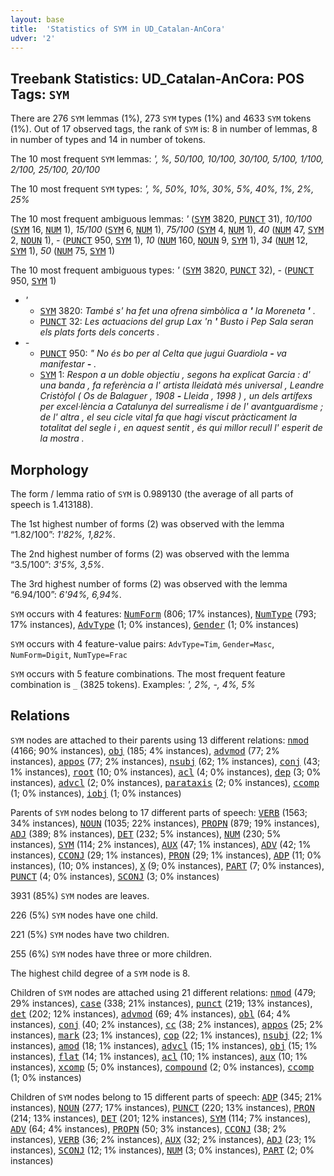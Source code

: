 ```yaml
---
layout: base
title:  'Statistics of SYM in UD_Catalan-AnCora'
udver: '2'
---
```


## Treebank Statistics: UD_Catalan-AnCora: POS Tags: `SYM`

There are 276 `SYM` lemmas (1%), 273 `SYM` types (1%) and 4633 `SYM` tokens (1%).
Out of 17 observed tags, the rank of `SYM` is: 8 in number of lemmas, 8 in number of types and 14 in number of tokens.

The 10 most frequent `SYM` lemmas: <em>', %, 50/100, 10/100, 30/100, 5/100, 1/100, 2/100, 25/100, 20/100</em>

The 10 most frequent `SYM` types:  <em>', %, 50%, 10%, 30%, 5%, 40%, 1%, 2%, 25%</em>

The 10 most frequent ambiguous lemmas: <em>'</em> (<tt><a href="ca_ancora-pos-SYM.html">SYM</a></tt> 3820, <tt><a href="ca_ancora-pos-PUNCT.html">PUNCT</a></tt> 31), <em>10/100</em> (<tt><a href="ca_ancora-pos-SYM.html">SYM</a></tt> 16, <tt><a href="ca_ancora-pos-NUM.html">NUM</a></tt> 1), <em>15/100</em> (<tt><a href="ca_ancora-pos-SYM.html">SYM</a></tt> 6, <tt><a href="ca_ancora-pos-NUM.html">NUM</a></tt> 1), <em>75/100</em> (<tt><a href="ca_ancora-pos-SYM.html">SYM</a></tt> 4, <tt><a href="ca_ancora-pos-NUM.html">NUM</a></tt> 1), <em>40</em> (<tt><a href="ca_ancora-pos-NUM.html">NUM</a></tt> 47, <tt><a href="ca_ancora-pos-SYM.html">SYM</a></tt> 2, <tt><a href="ca_ancora-pos-NOUN.html">NOUN</a></tt> 1), <em>-</em> (<tt><a href="ca_ancora-pos-PUNCT.html">PUNCT</a></tt> 950, <tt><a href="ca_ancora-pos-SYM.html">SYM</a></tt> 1), <em>10</em> (<tt><a href="ca_ancora-pos-NUM.html">NUM</a></tt> 160, <tt><a href="ca_ancora-pos-NOUN.html">NOUN</a></tt> 9, <tt><a href="ca_ancora-pos-SYM.html">SYM</a></tt> 1), <em>34</em> (<tt><a href="ca_ancora-pos-NUM.html">NUM</a></tt> 12, <tt><a href="ca_ancora-pos-SYM.html">SYM</a></tt> 1), <em>50</em> (<tt><a href="ca_ancora-pos-NUM.html">NUM</a></tt> 75, <tt><a href="ca_ancora-pos-SYM.html">SYM</a></tt> 1)

The 10 most frequent ambiguous types:  <em>'</em> (<tt><a href="ca_ancora-pos-SYM.html">SYM</a></tt> 3820, <tt><a href="ca_ancora-pos-PUNCT.html">PUNCT</a></tt> 32), <em>-</em> (<tt><a href="ca_ancora-pos-PUNCT.html">PUNCT</a></tt> 950, <tt><a href="ca_ancora-pos-SYM.html">SYM</a></tt> 1)


* <em>'</em>
  * <tt><a href="ca_ancora-pos-SYM.html">SYM</a></tt> 3820: <em>També s' ha fet una ofrena simbòlica a <b>'</b> la Moreneta <b>'</b> .</em>
  * <tt><a href="ca_ancora-pos-PUNCT.html">PUNCT</a></tt> 32: <em>Les actuacions del grup Lax 'n <b>'</b> Busto i Pep Sala seran els plats forts dels concerts .</em>
* <em>-</em>
  * <tt><a href="ca_ancora-pos-PUNCT.html">PUNCT</a></tt> 950: <em>" No és bo per al Celta que jugui Guardiola <b>-</b> va manifestar <b>-</b> .</em>
  * <tt><a href="ca_ancora-pos-SYM.html">SYM</a></tt> 1: <em>Respon a un doble objectiu , segons ha explicat Garcia : d' una banda , fa referència a l' artista lleidatà més universal , Leandre Cristòfol ( Os de Balaguer , 1908 <b>-</b> Lleida , 1998 ) , un dels artífexs per excel·lència a Catalunya del surrealisme i de l' avantguardisme ; de l' altra , el seu cicle vital fa que hagi viscut pràcticament la totalitat del segle i , en aquest sentit , és qui millor recull l' esperit de la mostra .</em>

## Morphology

The form / lemma ratio of `SYM` is 0.989130 (the average of all parts of speech is 1.413188).

The 1st highest number of forms (2) was observed with the lemma “1.82/100”: <em>1'82%, 1,82%</em>.

The 2nd highest number of forms (2) was observed with the lemma “3.5/100”: <em>3'5%, 3,5%</em>.

The 3rd highest number of forms (2) was observed with the lemma “6.94/100”: <em>6'94%, 6,94%</em>.

`SYM` occurs with 4 features: <tt><a href="ca_ancora-feat-NumForm.html">NumForm</a></tt> (806; 17% instances), <tt><a href="ca_ancora-feat-NumType.html">NumType</a></tt> (793; 17% instances), <tt><a href="ca_ancora-feat-AdvType.html">AdvType</a></tt> (1; 0% instances), <tt><a href="ca_ancora-feat-Gender.html">Gender</a></tt> (1; 0% instances)

`SYM` occurs with 4 feature-value pairs: `AdvType=Tim`, `Gender=Masc`, `NumForm=Digit`, `NumType=Frac`

`SYM` occurs with 5 feature combinations.
The most frequent feature combination is `_` (3825 tokens).
Examples: <em>', 2%, -, 4%, 5%</em>


## Relations

`SYM` nodes are attached to their parents using 13 different relations: <tt><a href="ca_ancora-dep-nmod.html">nmod</a></tt> (4166; 90% instances), <tt><a href="ca_ancora-dep-obj.html">obj</a></tt> (185; 4% instances), <tt><a href="ca_ancora-dep-advmod.html">advmod</a></tt> (77; 2% instances), <tt><a href="ca_ancora-dep-appos.html">appos</a></tt> (77; 2% instances), <tt><a href="ca_ancora-dep-nsubj.html">nsubj</a></tt> (62; 1% instances), <tt><a href="ca_ancora-dep-conj.html">conj</a></tt> (43; 1% instances), <tt><a href="ca_ancora-dep-root.html">root</a></tt> (10; 0% instances), <tt><a href="ca_ancora-dep-acl.html">acl</a></tt> (4; 0% instances), <tt><a href="ca_ancora-dep-dep.html">dep</a></tt> (3; 0% instances), <tt><a href="ca_ancora-dep-advcl.html">advcl</a></tt> (2; 0% instances), <tt><a href="ca_ancora-dep-parataxis.html">parataxis</a></tt> (2; 0% instances), <tt><a href="ca_ancora-dep-ccomp.html">ccomp</a></tt> (1; 0% instances), <tt><a href="ca_ancora-dep-iobj.html">iobj</a></tt> (1; 0% instances)

Parents of `SYM` nodes belong to 17 different parts of speech: <tt><a href="ca_ancora-pos-VERB.html">VERB</a></tt> (1563; 34% instances), <tt><a href="ca_ancora-pos-NOUN.html">NOUN</a></tt> (1035; 22% instances), <tt><a href="ca_ancora-pos-PROPN.html">PROPN</a></tt> (879; 19% instances), <tt><a href="ca_ancora-pos-ADJ.html">ADJ</a></tt> (389; 8% instances), <tt><a href="ca_ancora-pos-DET.html">DET</a></tt> (232; 5% instances), <tt><a href="ca_ancora-pos-NUM.html">NUM</a></tt> (230; 5% instances), <tt><a href="ca_ancora-pos-SYM.html">SYM</a></tt> (114; 2% instances), <tt><a href="ca_ancora-pos-AUX.html">AUX</a></tt> (47; 1% instances), <tt><a href="ca_ancora-pos-ADV.html">ADV</a></tt> (42; 1% instances), <tt><a href="ca_ancora-pos-CCONJ.html">CCONJ</a></tt> (29; 1% instances), <tt><a href="ca_ancora-pos-PRON.html">PRON</a></tt> (29; 1% instances), <tt><a href="ca_ancora-pos-ADP.html">ADP</a></tt> (11; 0% instances),  (10; 0% instances), <tt><a href="ca_ancora-pos-X.html">X</a></tt> (9; 0% instances), <tt><a href="ca_ancora-pos-PART.html">PART</a></tt> (7; 0% instances), <tt><a href="ca_ancora-pos-PUNCT.html">PUNCT</a></tt> (4; 0% instances), <tt><a href="ca_ancora-pos-SCONJ.html">SCONJ</a></tt> (3; 0% instances)

3931 (85%) `SYM` nodes are leaves.

226 (5%) `SYM` nodes have one child.

221 (5%) `SYM` nodes have two children.

255 (6%) `SYM` nodes have three or more children.

The highest child degree of a `SYM` node is 8.

Children of `SYM` nodes are attached using 21 different relations: <tt><a href="ca_ancora-dep-nmod.html">nmod</a></tt> (479; 29% instances), <tt><a href="ca_ancora-dep-case.html">case</a></tt> (338; 21% instances), <tt><a href="ca_ancora-dep-punct.html">punct</a></tt> (219; 13% instances), <tt><a href="ca_ancora-dep-det.html">det</a></tt> (202; 12% instances), <tt><a href="ca_ancora-dep-advmod.html">advmod</a></tt> (69; 4% instances), <tt><a href="ca_ancora-dep-obl.html">obl</a></tt> (64; 4% instances), <tt><a href="ca_ancora-dep-conj.html">conj</a></tt> (40; 2% instances), <tt><a href="ca_ancora-dep-cc.html">cc</a></tt> (38; 2% instances), <tt><a href="ca_ancora-dep-appos.html">appos</a></tt> (25; 2% instances), <tt><a href="ca_ancora-dep-mark.html">mark</a></tt> (23; 1% instances), <tt><a href="ca_ancora-dep-cop.html">cop</a></tt> (22; 1% instances), <tt><a href="ca_ancora-dep-nsubj.html">nsubj</a></tt> (22; 1% instances), <tt><a href="ca_ancora-dep-amod.html">amod</a></tt> (18; 1% instances), <tt><a href="ca_ancora-dep-advcl.html">advcl</a></tt> (15; 1% instances), <tt><a href="ca_ancora-dep-obj.html">obj</a></tt> (15; 1% instances), <tt><a href="ca_ancora-dep-flat.html">flat</a></tt> (14; 1% instances), <tt><a href="ca_ancora-dep-acl.html">acl</a></tt> (10; 1% instances), <tt><a href="ca_ancora-dep-aux.html">aux</a></tt> (10; 1% instances), <tt><a href="ca_ancora-dep-xcomp.html">xcomp</a></tt> (5; 0% instances), <tt><a href="ca_ancora-dep-compound.html">compound</a></tt> (2; 0% instances), <tt><a href="ca_ancora-dep-ccomp.html">ccomp</a></tt> (1; 0% instances)

Children of `SYM` nodes belong to 15 different parts of speech: <tt><a href="ca_ancora-pos-ADP.html">ADP</a></tt> (345; 21% instances), <tt><a href="ca_ancora-pos-NOUN.html">NOUN</a></tt> (277; 17% instances), <tt><a href="ca_ancora-pos-PUNCT.html">PUNCT</a></tt> (220; 13% instances), <tt><a href="ca_ancora-pos-PRON.html">PRON</a></tt> (214; 13% instances), <tt><a href="ca_ancora-pos-DET.html">DET</a></tt> (201; 12% instances), <tt><a href="ca_ancora-pos-SYM.html">SYM</a></tt> (114; 7% instances), <tt><a href="ca_ancora-pos-ADV.html">ADV</a></tt> (64; 4% instances), <tt><a href="ca_ancora-pos-PROPN.html">PROPN</a></tt> (50; 3% instances), <tt><a href="ca_ancora-pos-CCONJ.html">CCONJ</a></tt> (38; 2% instances), <tt><a href="ca_ancora-pos-VERB.html">VERB</a></tt> (36; 2% instances), <tt><a href="ca_ancora-pos-AUX.html">AUX</a></tt> (32; 2% instances), <tt><a href="ca_ancora-pos-ADJ.html">ADJ</a></tt> (23; 1% instances), <tt><a href="ca_ancora-pos-SCONJ.html">SCONJ</a></tt> (12; 1% instances), <tt><a href="ca_ancora-pos-NUM.html">NUM</a></tt> (3; 0% instances), <tt><a href="ca_ancora-pos-PART.html">PART</a></tt> (2; 0% instances)

